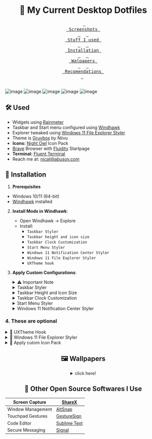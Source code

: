 <h1 align="center">🌾  My Current Desktop Dotfiles</h1>

<div align = center>

&ensp;[<kbd> <br> Screenshots <br> </kbd>](#--my-current-desktop-dotfiles)&ensp;
&ensp;[<kbd> <br> Stuff I used <br> </kbd>](#%EF%B8%8F-used)&ensp;
&ensp;[<kbd> <br> Installation <br> </kbd>](#-installation)&ensp;
&ensp;[<kbd> <br> Walpapers <br> </kbd>](#%EF%B8%8F-wallpapers)&ensp;
&ensp;[<kbd> <br> Recomendations <br> </kbd>](#-other-open-source-softwares-i-use)&ensp;
<br><br></div>


![image](https://github.com/user-attachments/assets/fc72eb91-07dc-4381-b6c6-9aaf6c67f0ef)
![image](https://github.com/user-attachments/assets/363c2534-7ef0-448b-9f14-bd927cd418f0)
![image](https://github.com/user-attachments/assets/42445d50-1980-4c54-b462-3641e4d36e69)
![image](https://github.com/user-attachments/assets/2e3789d5-f2c7-416d-baca-b77fa9552de5)
![image](https://github.com/user-attachments/assets/41b7872c-d03f-450c-82ce-cabb1fd0043d)





## 🛠️ Used

- Widgets using [Rainmeter](https://www.rainmeter.net/)
- Taskbar and Start menu configured using [Windhawk](https://windhawk.net/)
- Explorer tweaked using [Windows 11 File Explorer Styler](https://windhawk.net/mods/windows-11-file-explorer-styler)
- Theme is [Gruvbox](https://www.deviantart.com/niivu/art/Gruvbox-For-Windows-11-884680533) by Niivu
- **Icons:** [Night Owl](https://www.deviantart.com/niivu/art/Night-Owl-for-Windows-11-1111452963) Icon Pack
- [Brave](https://brave.com/) Browser with [Fluidity](https://github.com/prettycoffee/fluidity/) Startpage
- **Terminal:** [Fluent Terminal](https://github.com/felixse/FluentTerminal)
- Reach me at: [nicat@abusov.com](mailto:nicat@abusov.com)



## 🚀 Installation

1. **Prerequisites**
- Windows 10/11 (64-bit)
- [Windhawk](https://windhawk.net/) installed



2. **Install Mods in Windhawk**:
   - Open Windhawk → Explore
   - Install:
     - `Taskbar Styler` 
     - `Taskbar height and icon size`
     - `Taskbar Clock Customization`
     - `Start Menu Styler`
     - `Windows 11 Notification Center Styler`
     - `Windows 11 File Explorer Styler`
     - `UXTheme hook`



3. **Apply Custom Configurations**:

      <details>
      <summary>⚠️ Important Note</summary>

      For **perfect visual match** (1920×1080 screens as me):
      * **Apply these 3 mods together**:
         - `Taskbar Height and Icon Size`
         - `Taskbar Styler`
         - `Taskbar Clock Customization`
      * **Use exact configs** from this guide
      * **Refresh** with `Ctrl+R` in Windhawk
      * **Restart Explorer** if needed
      
         > 🔍 Modifying any values may break the layout

      </details>


      <details>
      <summary>Taskbar Styler</summary>
         
      **Go to the mod → **Advanced**, paste this to **Mod settings** and save:**

      > 💡 Note: 📌 Requires **Taskbar Height and Icon Size** mod to be configured first
      
      ```json
      {"controlStyles[0].target":"Taskbar.TaskbarFrame#TaskbarFrame","controlStyles[0].styles[0]":"Width=Auto","controlStyles[0].styles[1]":"HorizontalAlignment=Center","controlStyles[0].styles[2]":"Margin=150,0,150,0","controlStyles[1].target":"Taskbar.TaskbarFrame#TaskbarFrame > Grid#RootGrid","controlStyles[1].styles[0]":"Background:=<AcrylicBrush TintColor=\"#202020\" TintOpacity=\"0.6\" FallbackColor=\"#303030\" />","controlStyles[1].styles[1]":"Padding=2,0,2,0","controlStyles[1].styles[2]":"CornerRadius=12","controlStyles[1].styles[3]":"BorderBrush:=<SolidColorBrush Color=\"{ThemeResource SurfaceStrokeColorDefault}\" />","controlStyles[1].styles[4]":"Margin=4","controlStyles[1].styles[5]":"BorderThickness=2","controlStyles[2].target":"Rectangle#BackgroundFill","controlStyles[2].styles[0]":"Visibility=Collapsed","controlStyles[3].target":"Rectangle#BackgroundStroke","controlStyles[3].styles[0]":"Visibility=Collapsed","controlStyles[4].target":"Taskbar.AugmentedEntryPointButton#AugmentedEntryPointButton > Taskbar.TaskListButtonPanel#ExperienceToggleButtonRootPanel","controlStyles[4].styles[0]":"Margin=0","controlStyles[5].target":"Grid#SystemTrayFrameGrid","controlStyles[5].styles[0]":"Background:=<AcrylicBrush TintColor=\"#202020\" TintOpacity=\"0.6\" FallbackColor=\"#303030\" />","controlStyles[5].styles[1]":"Margin=0,15,18,15","controlStyles[5].styles[2]":"CornerRadius=12","controlStyles[5].styles[3]":"BorderThickness=12","controlStyles[5].styles[4]":"BackgroundSizing=InnerBorderEdge","controlStyles[5].styles[5]":"BorderBrush=#4e4a4d","controlStyles[5].styles[6]":"BorderThickness=1.5,1.5,1,1.5","controlStyles[6].target":"SystemTray.ChevronIconView","controlStyles[6].styles[0]":"Padding=0","controlStyles[7].target":"SystemTray.NotifyIconView#NotifyItemIcon","controlStyles[7].styles[0]":"Padding=0","controlStyles[8].target":"SystemTray.OmniButton","controlStyles[8].styles[0]":"Padding=0","controlStyles[9].target":"SystemTray.CopilotIcon","controlStyles[9].styles[0]":"Padding=0","controlStyles[10].target":"SystemTray.OmniButton#NotificationCenterButton > Grid > ContentPresenter > ItemsPresenter > StackPanel > ContentPresenter > systemtray:IconView#SystemTrayIcon > Grid","controlStyles[10].styles[0]":"Padding=4,0,4,0","controlStyles[11].target":"SystemTray.IconView#SystemTrayIcon > Grid#ContainerGrid > ContentPresenter#ContentPresenter > Grid#ContentGrid > SystemTray.TextIconContent > Grid#ContainerGrid","controlStyles[11].styles[0]":"Padding=0","controlStyles[12].target":"SystemTray.StackListView#IconStack > ItemsPresenter > StackPanel > ContentPresenter > SystemTray.IconView#SystemTrayIcon","controlStyles[12].styles[0]":"Padding=0","controlStyles[13].target":"SystemTray.Stack#ShowDesktopStack","controlStyles[13].styles[0]":"Margin=0,4,-20,4","controlStyles[14].target":"Taskbar.ExperienceToggleButton#LaunchListButton[AutomationProperties.AutomationId=StartButton]","controlStyles[14].styles[0]":"Visibility=True","controlStyles[15].target":"Windows.UI.Xaml.Controls.TextBlock#InnerTextBlock[Text=]","controlStyles[15].styles[0]":"Text=","controlStyles[16].target":"Grid#SystemTrayFrameGrid","controlStyles[16].styles[0]":"Visibility=True","controlStyles[17].target":"Taskbar.TaskListButtonPanel > Border#BackgroundElement","controlStyles[17].styles[0]":"Background:=<SolidColorBrush Color=\"#282828\" />","controlStyles[17].styles[1]":"CornerRadius=8","controlStyles[18].target":"Taskbar.TaskListLabeledButtonPanel > Border#BackgroundElement","controlStyles[18].styles[0]":"Background:=<SolidColorBrush Color=\"#282828\" />","controlStyles[18].styles[1]":"CornerRadius=8","controlStyles[19].target":"SystemTray.ChevronIconView","controlStyles[19].styles[0]":"MinWidth=20","controlStyles[20].target":"Windows.UI.Xaml.Controls.Grid#OverflowRootGrid","controlStyles[20].styles[0]":"Width=200","controlStyles[21].target":"SystemTray.DateTimeIconContent","controlStyles[21].styles[0]":"Foreground:","controlStyles[22].target":"Taskbar.TaskListLabeledButtonPanel@CommonStates > Rectangle#RunningIndicator","controlStyles[22].styles[0]":"Height=45","controlStyles[22].styles[1]":"RadiusX=8","controlStyles[22].styles[2]":"RadiusY=8","controlStyles[22].styles[3]":"StrokeThickness=2","controlStyles[22].styles[4]":"Stroke@InactivePointerOver:=<SolidColorBrush Color=\"{ThemeResource SystemAccentColorLight2}\" />","controlStyles[22].styles[5]":"Stroke@InactivePressed:=<SolidColorBrush Color=\"{ThemeResource SystemAccentColorLight3}\" />","controlStyles[22].styles[6]":"Stroke@ActiveNormal:=<SolidColorBrush Color=\"{ThemeResource SystemAccentColorLight2}\" />","controlStyles[22].styles[7]":"Stroke@ActivePointerOver:=<SolidColorBrush Color=\"{ThemeResource SystemAccentColorLight2}\" />","controlStyles[22].styles[8]":"Stroke@ActivePressed:=<SolidColorBrush Color=\"{ThemeResource SystemAccentColorLight3}\" />","controlStyles[22].styles[9]":"Stroke@InactiveNormal:=<LinearGradientBrush StartPoint=\"0.5,0\" EndPoint=\"0.5,1\"><GradientStop Offset=\"0\" Color=\"{ThemeResource SystemAccentColorLight2}\"/><GradientStop Offset=\"1\" Color=\"{ThemeResource SystemAccentColorDark2}\"/></LinearGradientBrush>","controlStyles[22].styles[10]":"Fill:=Transparent","controlStyles[22].styles[11]":"Width=46","controlStyles[23].target":"Windows.UI.Xaml.Controls.Grid#HoverFlyoutGrid > Windows.UI.Xaml.Controls.Border#HoverFlyoutBackground","controlStyles[23].styles[0]":"Fill:"}
      ```
      </details>
      
      <details>
      <summary>Taskbar Height and Icon Size</summary>
         
      **Go to the mod → **Advanced**, paste this to **Mod settings** and save:**
      
      ```json
      {"IconSize":30,"TaskbarHeight":67,"TaskbarButtonWidth":50}
      ```
      </details>
      
      <details>
      <summary>Taskbar Clock Customization</summary>
         
      **Go to the mod → **Advanced**, paste this to **Mod settings** and save:**
      
      ```json
      {"ShowSeconds":0,"TimeFormat":"HH' 'mm'","DateFormat":"dd  MMM  ddd","WeekdayFormat":"dddd","TopLine":"","BottomLine":"%time%  |  %date% %newline% ","MiddleLine":"%weekday%","TooltipLine":"%web1_full%","Width":180,"Height":60,"TextSpacing":1,"WebContentsItems[0].Url":"https://feeds.bbci.co.uk/news/world/rss.xml","WebContentsItems[0].BlockStart":"<item>","WebContentsItems[0].Start":"<title><![CDATA[","WebContentsItems[0].End":"]]></title>","WebContentsItems[0].MaxLength":28,"WebContentsUpdateInterval":10,"TimeStyle.Visible":0,"TimeStyle.TextColor":"Black","TimeStyle.TextAlignment":"","TimeStyle.FontSize":0,"TimeStyle.FontFamily":"Anurati","TimeStyle.FontWeight":"SemiBold","TimeStyle.FontStyle":"Regular","TimeStyle.FontStretch":"","TimeStyle.CharacterSpacing":0,"DateStyle.TextColor":"White","DateStyle.TextAlignment":"","DateStyle.FontSize":12,"DateStyle.FontFamily":"Anurati","DateStyle.FontWeight":"SemiBold","DateStyle.FontStyle":"Regular","DateStyle.FontStretch":"","DateStyle.CharacterSpacing":1,"oldTaskbarOnWin11":0}
      ```
      </details>
      
      <details>
      <summary>Start Menu Styler</summary>
         
      **Go to the mod → **Advanced**, paste this to **Mod settings** and save:**
      
      ```json
      {"theme":"Down Aero","controlStyles[0].target":"StartDocked.StartSizingFrame","controlStyles[0].styles[0]":"MaxHeight=750","controlStyles[1].target":"StartMenu.PinnedList","controlStyles[1].styles[0]":"Height=600"}
      ```
      </details>
      
      <details>
      <summary>Windows 11 Notification Center Styler</summary>
         
      **Go to the mod → **Advanced**, paste this to **Mod settings** and save:**
      
      ```json
      {"controlStyles[0].target":"Grid#NotificationCenterGrid","controlStyles[0].styles[0]":"Background:=<AcrylicBrush TintColor=\"#000000\" TintOpacity=\"0.5\" FallbackColor=\"{ThemeResource SystemChromeLowColor}\" />","controlStyles[0].styles[1]":"CornerRadius=8","controlStyles[1].target":"Grid#CalendarCenterGrid","controlStyles[1].styles[0]":"Background:=<AcrylicBrush TintColor=\"#000000\" TintOpacity=\"0.5\" FallbackColor=\"{ThemeResource SystemChromeLowColor}\" />","controlStyles[1].styles[1]":"CornerRadius=8","controlStyles[2].target":"ScrollViewer#CalendarControlScrollViewer","controlStyles[2].styles[0]":"Background:=Transparent"}
      ```
      </details>




<h3>4. These are optional</h3>


   <details>
   <summary>🎨 UXTheme Hook</summary>

   *  **Open the WinHawk app and turn on UXTheme Hook**  
        > 💡 *This patcher allows non-Microsoft themes to be used on Windows.*


   * **Download the theme ZIP file**  
        Download the Gruvbox theme ZIP file → Right-click → Extract All…

   * **Copy the `gruvbox` folder**  
        Find the extracted gruvbox folder and copy it to:
        ```
        C:\Windows\Resources\Themes\
        ```

   * **Apply the theme**  
        Go to Settings > Personalization > Themes, select your Gruvbox theme, and apply!

   </details>


   <details>
   <summary>📂 Windows 11 File Explorer Styler</summary>
       
   **Open the mod’s Settings → select the Minimal Explorer11 preset → click Save Settings**

   > 💡 Note: You may need to restart explorer after tweaks (from task manager)
       
   ![VSCodium_QZ1VKs0BIF](https://github.com/user-attachments/assets/66da0fc2-af4e-4a78-9365-bdc14296111a)


   </details>


   <details>
   <summary>🧊 Apply cutom Icon Pack</summary>
       
   #### Requirements:
   - [7TSP GUI](https://www.deviantart.com/devillnside/art/7TSP-GUI-2019-Edition-804769422) installed
   - Our pre-configured icon pack:  
     [Night_Owl_IconPack_7TSP.7z](https://github.com/abusoww/dotfiles/raw/main/7tsp%20icons/Night_Owl_IconPack_7TSP.7z)

   #### Installation:
   1. **Download** the icon pack .7z file
   2. **Open 7TSP GUI** as Administrator
   3. Click "Add a Custom Pack" and select the .7z file
   4. Click "Start Patching" and wait for completion
   5. **Restart** your computer when prompted

   > 💡 Note: Create a system restore point before patching for safety 

   </details>
    




<div align = center>

## 🖼️ Wallpapers

<details>
<summary>click here!</summary>

| Column 1 | Column 2 | Column 3 |
|---------|---------|---------|
| ![](https://github.com/abusoww/dotfiles/blob/main/wallpapers/cabin-4.png) | ![](https://github.com/abusoww/dotfiles/blob/main/wallpapers/cabin-5.png) | ![](https://github.com/abusoww/dotfiles/blob/main/wallpapers/cat-in-clouds.png) | 
| ![](https://github.com/abusoww/dotfiles/blob/main/wallpapers/painting-standing.jpg) | ![](https://github.com/abusoww/dotfiles/blob/main/wallpapers/degirled.png) | ![](https://github.com/abusoww/dotfiles/blob/main/wallpapers/tower.png) | 
| ![](https://github.com/abusoww/dotfiles/blob/main/wallpapers/wanderer.jpg) | ![](https://github.com/abusoww/dotfiles/blob/main/wallpapers/tux-socialism.jpg) | ![](https://github.com/abusoww/dotfiles/blob/main/wallpapers/windows-error.jpg) | 


<div align="center">

| [Full Collection](https://github.com/abusoww/dotfiles/tree/main/wallpapers) |
|-------------------------------------------------------------------|

</div>

</details>





## 🚀 Other Open Source Softwares I Use



| Screen Capture          |  [ShareX](https://getsharex.com/)                               |
|-------------------------|-------------------------------------------------------------------|
| Window Management       |  [AltSnap](https://github.com/RamonUnch/AltSnap)               |
| Touchpad Gestures       |  [GestureSign](https://www.softpedia.com/get/System/OS-Enhancements/GestureSign.shtml) |
| Code Editor             |  [Sublime Text](https://www.sublimetext.com/)                   |
| Secure Messaging        |  [Signal](https://signal.org/)                                 |

